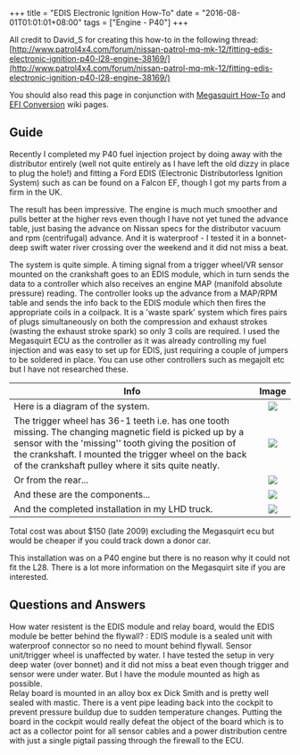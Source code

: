 +++
title = "EDIS Electronic Ignition How-To"
date = "2016-08-01T01:01:01+08:00"
tags = ["Engine - P40"]
+++

All credit to David_S for creating this how-to in the following thread: [http://www.patrol4x4.com/forum/nissan-patrol-mq-mk-12/fitting-edis-electronic-ignition-p40-l28-engine-38169/](http://www.patrol4x4.com/forum/nissan-patrol-mq-mk-12/fitting-edis-electronic-ignition-p40-l28-engine-38169/)

You should also read this page in conjunction with [Megasquirt How-To][Wiki: megasquirt] and [EFI Conversion][Wiki: efi convert] wiki pages.


## Guide

Recently I completed my P40 fuel injection project by doing away with the distributor entirely (well not quite entirely as I have left the old dizzy in place to plug the hole!) and fitting a Ford EDIS (Electronic Distributorless Ignition System) such as can be found on a Falcon EF, though I got my parts from a firm in the UK.

The result has been impressive. The engine is much much smoother and pulls better at the higher revs even though I have not yet tuned the advance table, just basing the advance on Nissan specs for the distributor vacuum and rpm (centrifugal) advance. And it is waterproof - I tested it in a bonnet-deep swift water river crossing over the weekend and it did not miss a beat.

The system is quite simple. A timing signal from a trigger wheel/VR sensor mounted on the crankshaft goes to an EDIS module, which in turn sends the data to a controller which also receives an engine MAP (manifold absolute pressure) reading. The controller looks up the advance from a MAP/RPM table and sends the info back to the EDIS module which then fires the appropriate coils in a coilpack. It is a 'waste spark' system which fires pairs of plugs simultaneously on both the compression and exhaust strokes (wasting the exhaust stroke spark) so only 3 coils are required. I used the Megasquirt ECU as the controller as it was already controlling my fuel injection and was easy to set up for EDIS, just requiring a couple of jumpers to be soldered in place. You can use other controllers such as megajolt etc but I have not researched these.

 Info | Image |
------|:-----:|
Here is a diagram of the system. | [![][Image: 1]][Image: 1]
The trigger wheel has 36-1 teeth i.e. has one tooth missing. The changing magnetic field is picked up by a sensor with the 'missing'' tooth giving the position of the crankshaft. I mounted the trigger wheel on the back of the crankshaft pulley where it sits quite neatly. | [![][Image: 2]][Image: 2]
Or from the rear... | [![][Image: 3]][Image: 3]
And these are the components... | [![][Image: 4]][Image: 4]
And the completed installation in my LHD truck. | [![][Image: 5]][Image: 5]

Total cost was about $150 (late 2009) excluding the Megasquirt ecu but would be cheaper if you could track down a donor car.

This installation was on a P40 engine but there is no reason why it could not fit the L28. There is a lot more information on the Megasquirt site if you are interested.

## Questions and Answers

How water resistent is the EDIS module and relay board, would the EDIS module be better behind the flywall?
: EDIS module is a sealed unit with waterproof connector so no need to mount behind flywall. Sensor unit/trigger wheel is unaffected by water. I have tested the setup in very deep water (over bonnet) and it did not miss a beat even though trigger and sensor were under water. But I have the module mounted as high as possible.<br>Relay board is mounted in an alloy box ex Dick Smith and is pretty well sealed with mastic. There is a vent pipe leading back into the cockpit to prevent pressure buildup due to sudden temperature changes. Putting the board in the cockpit would really defeat the object of the board which is to act as a collector point for all sensor cables and a power distribution centre with just a single pigtail passing through the firewall to the ECU.

[Image: 1]: /wiki/engine-p40/edis-electronic-ignition-how-to/edis-system.jpg
[Image: 2]: /wiki/engine-p40/edis-electronic-ignition-how-to/edis-trigger-front.jpg
[Image: 3]: /wiki/engine-p40/edis-electronic-ignition-how-to/edis-trigger-rear.jpg
[Image: 4]: /wiki/engine-p40/edis-electronic-ignition-how-to/edis-components.jpg
[Image: 5]: /wiki/engine-p40/edis-electronic-ignition-how-to/edis-installation.jpg

[Wiki: megasquirt]: /wiki/engine-p40/megasquirt-how-to
[Wiki: efi convert]: /wiki/engine-p40/efi-conversion
